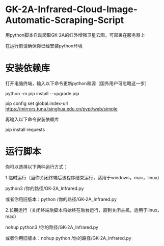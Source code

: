 # GK-2A-Infrared-Cloud-Image-Automatic-Scraping-Script
用python脚本自动爬取GK-2A的红外增强卫星云图，可部署在服务器上

在运行前请确保你已经安装python环境
# 安装依赖库
打开电脑终端，输入以下命令更新python和源（国外用户可忽略这一步）

python -m pip install --upgrade pip

pip config set global.index-url https://mirrors.tuna.tsinghua.edu.cn/pypi/web/simple

再输入以下命令安装依赖库

pip install requests
# 运行脚本
你可以选择以下两种运行方式：

1.临时运行（当你关闭终端后该程序结束运行，适用于windows，mac，linux）

python3 /你的路径/GK-2A_Infrared.py

或者你用旧版本：python /你的路径/GK-2A_Infrared.py

2.长期运行（关闭终端后脚本将始终在后台运行，直到关闭主机，适用于linux，mac）

nohup python3 /你的路径/GK-2A_Infrared.py

或者你用旧版本：nohup python /你的路径/GK-2A_Infrared.py
